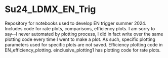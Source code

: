 # Su24_LDMX_EN_Trig
Repository for notebooks used to develop EN trigger summer 2024. 
Includes code for rate plots, comparisons, efficiency plots.
I am sorry to say--I never automated by plotting process, I did in fact write over the same plotting code every time I went to make a plot. As such, specific plotting parameters used for specific plots are not saved.
Efficiency plotting code in EN_efficiency_plotting.
einclusive_plotting1 has plotting code for rate plots.

